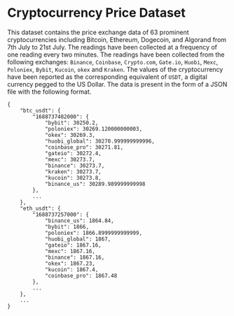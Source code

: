 # Cryptocurrency Price Dataset
This dataset contains the price exchange data of 63 prominent cryptocurrencies including Bitcoin, Ethereum, Dogecoin, and Algorand from 7th July to 21st July. The readings have been collected at a frequency of one reading every two minutes. The readings have been collected from the following exchanges: `Binance`, `Coinbase`, `Crypto.com`, `Gate.io`, `Huobi`, `Mexc`, `Poloniex`, `Bybit`, `Kucoin`, `okex` and `Kraken`. The values of the cryptocurrency have been reported as the corresponding equivalent of  `USDT`, a digital currency pegged to the US Dollar. The data is present in the form of a JSON file with the following format. 
```
{
    "btc_usdt": {
        "1688737482000": {
            "bybit": 30250.2,
            "poloniex": 30269.120000000003,
            "okex": 30269.3,
            "huobi_global": 30270.999999999996,
            "coinbase_pro": 30271.81,
            "gateio": 30272.4,
            "mexc": 30273.7,
            "binance": 30273.7,
            "kraken": 30273.7,
            "kucoin": 30273.8,
            "binance_us": 30289.989999999998
        },
        ...
    },
    "eth_usdt": {
        "1688737257000": {
            "binance_us": 1864.84,
            "bybit": 1866,
            "poloniex": 1866.8999999999999,
            "huobi_global": 1867,
            "gateio": 1867.16,
            "mexc": 1867.16,
            "binance": 1867.16,
            "okex": 1867.23,
            "kucoin": 1867.4,
            "coinbase_pro": 1867.48
        },
        ...
    },
    ...
}
```